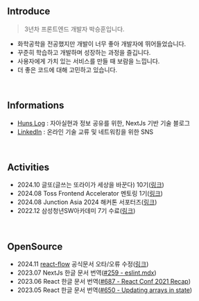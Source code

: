 ## Introduce

> 3년차 프론트엔드 개발자 박승훈입니다.

- 화학공학을 전공했지만 개발이 너무 좋아 개발자에 뛰어들었습니다.
- 꾸준히 학습하고 개발하며 성장하는 과정을 즐깁니다.
- 사용자에게 가치 있는 서비스를 만들 때 보람을 느낍니다.
- 더 좋은 코드에 대해 고민하고 있습니다.

<br>

## Informations

- [Huns Log](https://blog.huns.site/) : 자아실현과 정보 공유를 위한, NextJs 기반 기술 블로그
- [LinkedIn](https://www.linkedin.com/in/huns/) : 온라인 기술 교류 및 네트워킹을 위한 SNS

<br />

## Activities
- 2024.10 글또(글쓰는 또라이가 세상을 바꾼다) 10기([링크](https://blog.huns.site/blog/posts/personal/diary/join-to-geultto-10th))
- 2024.08 Toss Frontend Accelerator 멘토링 1기([링크](https://blog.huns.site/blog/posts/personal/diary/toss-accelerator-mentoring-1st))
- 2024.08 Junction Asia 2024 해커톤 서포터즈([링크](https://blog.huns.site/blog/posts/personal/diary/retrospect-of-2024#junction-asia-%ED%95%B4%EC%BB%A4%ED%86%A4-%EC%84%9C%ED%8F%AC%ED%84%B0%EC%A6%88))
- 2022.12 삼성청년SW아카데미 7기 수료([링크](https://blog.huns.site/blog/posts/personal/ssafy/review-4q))

<br />

## OpenSource

- 2024.11 [react-flow](https://reactflow.dev) 공식문서 오타/오류 수정([링크](https://github.com/xyflow/web/pulls?q=is%3Apr+author%3AOrchemi+is%3Aclosed))
- 2023.07 NextJs 한글 문서 번역([#259 - eslint.mdx](https://github.com/Nextjs-kr/Nextjs.kr/pull/259))
- 2023.06 React 한글 문서 번역([#687 - React Conf 2021 Recap](https://github.com/reactjs/ko.react.dev/pull/687))
- 2023.05 React 한글 문서 번역([#650 - Updating arrays in state](https://github.com/reactjs/ko.react.dev/pull/650))
